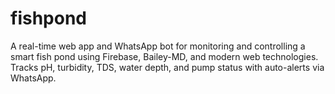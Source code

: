 # fishpond
A real-time web app and WhatsApp bot for monitoring and controlling a smart fish pond using Firebase, Bailey-MD, and modern web technologies. Tracks pH, turbidity, TDS, water depth, and pump status with auto-alerts via WhatsApp.

